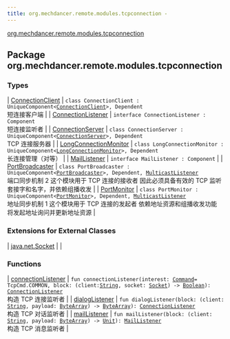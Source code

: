 ```yaml
---
title: org.mechdancer.remote.modules.tcpconnection - 
---
```


[org.mechdancer.remote.modules.tcpconnection](./index.html)

## Package org.mechdancer.remote.modules.tcpconnection

### Types

| [ConnectionClient](-connection-client/index.html) | `class ConnectionClient : UniqueComponent<`[`ConnectionClient`](-connection-client/index.html)`>, Dependent`<br>短连接客户端 |
| [ConnectionListener](-connection-listener/index.html) | `interface ConnectionListener : Component`<br>短连接监听者 |
| [ConnectionServer](-connection-server/index.html) | `class ConnectionServer : UniqueComponent<`[`ConnectionServer`](-connection-server/index.html)`>, Dependent`<br>TCP 连接服务器 |
| [LongConnectionMonitor](-long-connection-monitor/index.html) | `class LongConnectionMonitor : UniqueComponent<`[`LongConnectionMonitor`](-long-connection-monitor/index.html)`>, Dependent`<br>长连接管理（对等） |
| [MailListener](-mail-listener/index.html) | `interface MailListener : Component` |
| [PortBroadcaster](-port-broadcaster/index.html) | `class PortBroadcaster : UniqueComponent<`[`PortBroadcaster`](-port-broadcaster/index.html)`>, Dependent, `[`MulticastListener`](../org.mechdancer.remote.modules.multicast/-multicast-listener/index.html)<br>端口同步机制 2 这个模块用于 TCP 连接的接收者 因此必须具备有效的 TCP 监听套接字和名字，并依赖组播收发 |
| [PortMonitor](-port-monitor/index.html) | `class PortMonitor : UniqueComponent<`[`PortMonitor`](-port-monitor/index.html)`>, Dependent, `[`MulticastListener`](../org.mechdancer.remote.modules.multicast/-multicast-listener/index.html)<br>地址同步机制 1 这个模块用于 TCP 连接的发起者 依赖地址资源和组播收发功能 将发起地址询问并更新地址资源 |

### Extensions for External Classes

| [java.net.Socket](java.net.-socket/index.html) |  |

### Functions

| [connectionListener](connection-listener.html) | `fun connectionListener(interest: `[`Command`](../org.mechdancer.remote.resources/-command/index.html)` = TcpCmd.COMMON, block: (client: `[`String`](https://kotlinlang.org/api/latest/jvm/stdlib/kotlin/-string/index.html)`, socket: `[`Socket`](http://docs.oracle.com/javase/6/docs/api/java/net/Socket.html)`) -> `[`Boolean`](https://kotlinlang.org/api/latest/jvm/stdlib/kotlin/-boolean/index.html)`): `[`ConnectionListener`](-connection-listener/index.html)<br>构造 TCP 连接监听者 |
| [dialogListener](dialog-listener.html) | `fun dialogListener(block: (client: `[`String`](https://kotlinlang.org/api/latest/jvm/stdlib/kotlin/-string/index.html)`, payload: `[`ByteArray`](https://kotlinlang.org/api/latest/jvm/stdlib/kotlin/-byte-array/index.html)`) -> `[`ByteArray`](https://kotlinlang.org/api/latest/jvm/stdlib/kotlin/-byte-array/index.html)`): `[`ConnectionListener`](-connection-listener/index.html)<br>构造 TCP 对话监听者 |
| [mailListener](mail-listener.html) | `fun mailListener(block: (client: `[`String`](https://kotlinlang.org/api/latest/jvm/stdlib/kotlin/-string/index.html)`, payload: `[`ByteArray`](https://kotlinlang.org/api/latest/jvm/stdlib/kotlin/-byte-array/index.html)`) -> `[`Unit`](https://kotlinlang.org/api/latest/jvm/stdlib/kotlin/-unit/index.html)`): `[`MailListener`](-mail-listener/index.html)<br>构造 TCP 消息监听者 |

